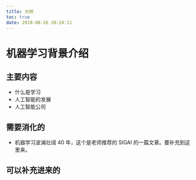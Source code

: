 ```yaml
---
title: 大纲
toc: true
date: 2018-08-26 20:24:11
---
```

# 机器学习背景介绍


## 主要内容


- 什么是学习
- 人工智能的发展
- 人工智能公司



## 需要消化的

- 机器学习波澜壮阔 40 年，这个是老师推荐的 SIGAI 的一篇文章。要补充到这里来。


## 可以补充进来的
